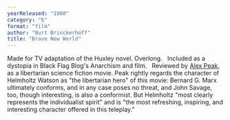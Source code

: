 ```yaml
---
yearReleased: "1980"
category: "b"
format: "film"
author: "Burt Brinckerhoff"
title: "Brave New World"
---
```

Made for TV adaptation of the Huxley novel. Overlong.
 
Included as a dystopia in Black Flag Blog's   Anarchism and film.
 
Reviewed by <a href="http://alexpeak.com/art/films/bnw1980/">Alex Peak</a>, as a libertarian  science fiction movie. Peak rightly regards the character of Helmholtz Watson as  "the libertarian hero" of this movie: Bernard G. Marx ultimately conforms, and  in any case poses no threat, and John Savage, too, though interesting, is also a  conformist. But Helmholtz "most clearly represents the individualist spirit" and  is "the most refreshing, inspiring, and interesting character offered in this  teleplay."